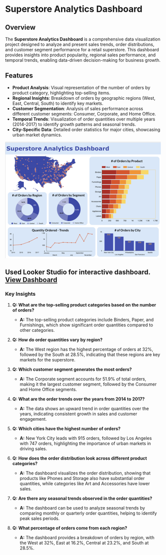 # Superstore Analytics Dashboard

## Overview
The **Superstore Analytics Dashboard** is a comprehensive data visualization project designed to analyze and present sales trends, order distributions, and customer segment performance for a retail superstore. This dashboard provides insights into product popularity, regional sales performance, and temporal trends, enabling data-driven decision-making for business growth.

## Features
- **Product Analysis**: Visual representation of the number of orders by product category, highlighting top-selling items.
- **Regional Insights**: Breakdown of orders by geographic regions (West, East, Central, South) to identify key markets.
- **Customer Segmentation**: Analysis of sales performance across different customer segments: Consumer, Corporate, and Home Office.
- **Temporal Trends**: Visualization of order quantities over multiple years (2014-2017) to identify growth patterns and seasonal trends.
- **City-Specific Data**: Detailed order statistics for major cities, showcasing urban market dynamics.

![Dashboard](./Superstore_Analytics_Dashboard.png)

## Used Looker Studio for interactive dashboard. [View Dashboard](https://lookerstudio.google.com/embed/reporting/b1af5160-aa10-4866-a356-c575a7283050/page/l4XCE)

### Key Insights

1. **Q: What are the top-selling product categories based on the number of orders?**
   - **A:** The top-selling product categories include Binders, Paper, and Furnishings, which show significant order quantities compared to other categories.

2. **Q: How do order quantities vary by region?**
   - **A:** The West region has the highest percentage of orders at 32%, followed by the South at 28.5%, indicating that these regions are key markets for the superstore.

3. **Q: Which customer segment generates the most orders?**
   - **A:** The Corporate segment accounts for 51.9% of total orders, making it the largest customer segment, followed by the Consumer and Home Office segments.

4. **Q: What are the order trends over the years from 2014 to 2017?**
   - **A:** The data shows an upward trend in order quantities over the years, indicating consistent growth in sales and customer engagement.

5. **Q: Which cities have the highest number of orders?**
   - **A:** New York City leads with 915 orders, followed by Los Angeles with 747 orders, highlighting the importance of urban markets in driving sales.

6. **Q: How does the order distribution look across different product categories?**
   - **A:** The dashboard visualizes the order distribution, showing that products like Phones and Storage also have substantial order quantities, while categories like Art and Accessories have lower sales.

7. **Q: Are there any seasonal trends observed in the order quantities?**
   - **A:** The dashboard can be used to analyze seasonal trends by comparing monthly or quarterly order quantities, helping to identify peak sales periods.

8. **Q: What percentage of orders come from each region?**
   - **A:** The dashboard provides a breakdown of orders by region, with the West at 32%, East at 16.2%, Central at 23.2%, and South at 28.5%.

